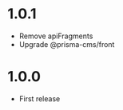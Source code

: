1.0.1
=================================
- Remove apiFragments
- Upgrade @prisma-cms/front

1.0.0
=================================
- First release
